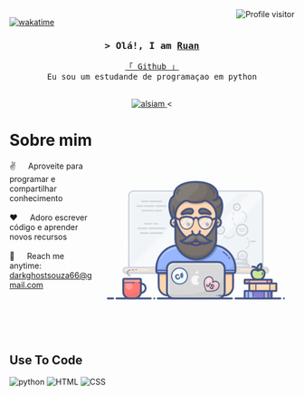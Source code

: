 <!--
<h2 align="center">
  Welcome to Al Siam World!
  <img src="https://media.giphy.com/media/hvRJCLFzcasrR4ia7z/giphy.gif" width="28">
</h2>
-->

<!--
<p align="center">
  <a href="https://github.com/alsiam"><img src="https://readme-typing-svg.herokuapp.com/?lines=Self%20Taught%20Programmer;Front%20End%20Developer;1.5%2B%20years%20of%20coding%20experience;Always%20learning%20new%20things&center=true&width=380&height=45"></a>
</p>

 -->

<a href="https://komarev.com/ghpvc/?username=alsiam">
  <img align="right" src="https://komarev.com/ghpvc/?username=alsiam&label=Visitors&color=0e75b6&style=flat" alt="Profile visitor" />
</a>


[![wakatime](https://wakatime.com/badge/user/eebb3dd8-d9b2-40de-9b88-6fd6cac99dbc.svg)](https://wakatime.com/@eebb3dd8-d9b2-40de-9b88-6fd6cac99dbc)

<!-- Intro  -->
<h3 align="center">
        <samp>&gt; Olá!, I am
                <b><a target="_blank" href="https://github.com/Ruanpery/ruan">Ruan</a></b>
        </samp>
</h3>


<p align="center"> 
  <samp>
    <a href="https://github.com/Ruanpery/ruan">「 Github 」</a>
    <br>
     Eu sou um estudande de programaçao em python 
    <br>
    <br>
  </samp>
</p>

<p align="center">
 <a href="https://www.linkedin.com/in/ruan-pery-49286729a/" target="_blank">
  <img src="https://img.shields.io/badge/LinkedIn-0077B5?style=for-the-badge&logo=linkedin&logoColor=white" alt="alsiam"/>
 </a>
 <!-- <a href="https://www.linkedin.com/in/ruan-pery-49286729a/ target="_blank">
  <img src="https://img.shields.io/badge/dev.to-0A0A0A?style=for-the-badge&logo=dev.to&logoColor=white" alt="alsiam" />
 </a> -->
 <
 

<!-- About Section -->
 # Sobre mim
 
<p>
 <img align="right" width="350" src="/programmer.gif" alt="Coding gif" />
  
 ✌️ &emsp; Aproveite para programar e compartilhar conhecimento <br/><br/>
 ❤️ &emsp; Adoro escrever código e aprender novos recursos <br/><br/>
 📧 &emsp; Reach me anytime: darkghostsouza66@gmail.com<br/><br/>
 

</p>

<br/>
<br/>
<br/>

## Use To Code


![python](https://img.shields.io/badge/Python-F0DB4F?style=for-the-badge&labelColor=black&logo=python&logoColor=F0DB4F)
![HTML](https://img.shields.io/badge/HTML5-E34F26?style=for-the-badge&logo=html5&logoColor=white)
![CSS](https://img.shields.io/badge/CSS3-1572B6?style=for-the-badge&logo=css3&logoColor=white)
<br/>

